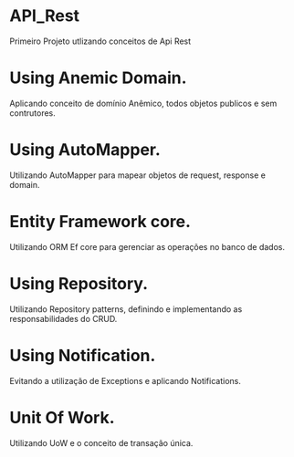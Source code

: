 # API_Rest
Primeiro Projeto utlizando conceitos de Api Rest

# Using Anemic Domain.
Aplicando conceito de domínio Anêmico, todos objetos publicos e sem contrutores.

# Using AutoMapper.
Utilizando AutoMapper para mapear objetos de request, response e domain.

# Entity Framework core.
Utilizando ORM Ef core para gerenciar as operações no banco de dados.

# Using Repository.
Utilizando Repository patterns, definindo e implementando as responsabilidades do CRUD.

# Using Notification.
Evitando a utilização de Exceptions e aplicando Notifications.

# Unit Of Work.
Utilizando UoW e o conceito de transação única.
